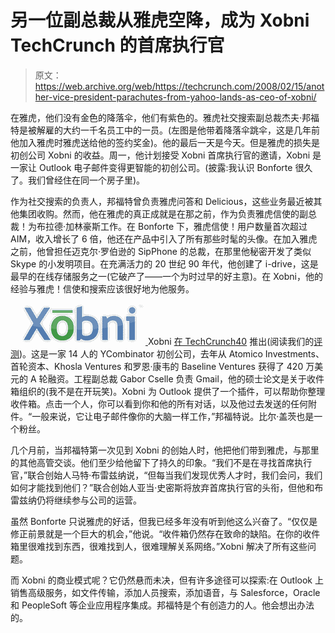 # 另一位副总裁从雅虎空降，成为 Xobni TechCrunch 的首席执行官

> 原文：<https://web.archive.org/web/https://techcrunch.com/2008/02/15/another-vice-president-parachutes-from-yahoo-lands-as-ceo-of-xobni/>

在雅虎，他们没有金色的降落伞，他们有紫色的。雅虎社交搜索副总裁杰夫·邦福特是被解雇的大约一千名员工中的一员。(左图是他带着降落伞跳伞，这是几年前他加入雅虎时雅虎送给他的签约奖金)。他的最后一天是今天。但是雅虎的损失是初创公司 Xobni 的收益。周一，他计划接受 Xobni 首席执行官的邀请，Xobni 是一家让 Outlook 电子邮件变得更智能的初创公司。(披露:我认识 Bonforte 很久了。我们曾经住在同一个房子里)。

作为社交搜索的负责人，邦福特曾负责雅虎问答和 Delicious，这些业务最近被其他集团收购。然而，他在雅虎的真正成就是在那之前，作为负责雅虎信使的副总裁！为布拉德·加林豪斯工作。在 Bonforte 下，雅虎信使！用户数量首次超过 AIM，收入增长了 6 倍，他还在产品中引入了所有那些时髦的头像。在加入雅虎之前，他曾担任迈克尔·罗伯逊的 SipPhone 的总裁，在那里他秘密开发了类似 Skype 的小发明项目。在充满活力的 20 世纪 90 年代，他创建了 i-drive，这是最早的在线存储服务之一(它破产了——一个为时过早的好主意)。在 Xobni，他的经验与雅虎！信使和搜索应该很好地为他服务。

[![xobni-logo.png](img/26ce884d5af93c886c3db5111a9bbd6e.png) ](https://web.archive.org/web/20230124085210/http://www.crunchbase.com/company/xobni/) Xobni [在 TechCrunch40](https://web.archive.org/web/20230124085210/http://techcrunch.com/2007/09/18/techcrunch40-session-5-productivity-web-apps/) 推出(阅读我们的[评测](https://web.archive.org/web/20230124085210/http://techcrunch.com/2008/01/09/xobni-the-super-plugin-for-outlook/))。这是一家 14 人的 YCombinator 初创公司，去年从 Atomico Investments、首轮资本、Khosla Ventures 和罗恩·康韦的 Baseline Ventures 获得了 420 万美元的 A 轮融资。工程副总裁 Gabor Cselle 负责 Gmail，他的硕士论文是关于收件箱组织的(我不是在开玩笑)。Xobni 为 Outlook 提供了一个插件，可以帮助你整理收件箱。点击一个人，你可以看到你和他的所有对话，以及他过去发送的任何附件。“一般来说，它让电子邮件像你的大脑一样工作，”邦福特说。比尔·盖茨也是一个粉丝。

几个月前，当邦福特第一次见到 Xobni 的创始人时，他把他们带到雅虎，与那里的其他高管交谈。他们至少给他留下了持久的印象。“我们不是在寻找首席执行官，”联合创始人马特·布雷兹纳说，“但每当我们发现优秀人才时，我们会问，我们如何才能找到他们？”联合创始人亚当·史密斯将放弃首席执行官的头衔，但他和布雷兹纳仍将继续参与公司的运营。

虽然 Bonforte 只说雅虎的好话，但我已经多年没有听到他这么兴奋了。“仅仅是修正前景就是一个巨大的机会，”他说。“收件箱仍然存在致命的缺陷。在你的收件箱里很难找到东西，很难找到人，很难理解关系网络。”Xobni 解决了所有这些问题。

而 Xobni 的商业模式呢？它仍然悬而未决，但有许多途径可以探索:在 Outlook 上销售高级服务，如文件传输，添加人员搜索，添加语音，与 Salesforce，Oracle 和 PeopleSoft 等企业应用程序集成。邦福特是个有创造力的人。他会想出办法的。